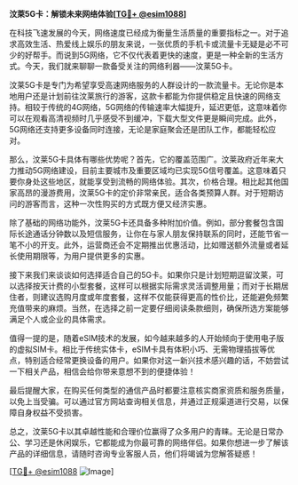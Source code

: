**汶萊5G卡：解锁未来网络体验[[TG💪+ @esim1088](https://t.me/s/esim1088)]**

在科技飞速发展的今天，网络速度已经成为衡量生活质量的重要指标之一。对于追求高效生活、热爱线上娱乐的朋友来说，一张优质的手机卡或流量卡无疑是必不可少的好帮手。而说到5G网络，它不仅代表着更快的速度，更是一种全新的生活方式。今天，我们就来聊聊一款备受关注的网络利器——汶莱5G卡。

汶莱5G卡是专门为希望享受高速网络服务的人群设计的一款流量卡。无论你是本地用户还是计划前往汶莱旅行的游客，这款卡都能为你提供稳定且快速的网络支持。相较于传统的4G网络，5G网络的传输速率大幅提升，延迟更低，这意味着你可以在观看高清视频时几乎感受不到缓冲，下载大型文件更是瞬间完成。此外，5G网络还支持更多设备同时连接，无论是家庭聚会还是团队工作，都能轻松应对。

那么，汶莱5G卡具体有哪些优势呢？首先，它的覆盖范围广。汶莱政府近年来大力推动5G网络建设，目前主要城市及重要区域均已实现5G信号覆盖。这意味着只要你身处这些地区，就能享受到流畅的网络体验。其次，价格合理。相比起其他国家高昂的漫游费用，汶莱5G卡的定价非常亲民，适合各类预算人群。对于短期访问的游客而言，这种一次性购买的方式既方便又经济实惠。

除了基础的网络功能外，汶莱5G卡还具备多种附加价值。例如，部分套餐包含国际长途通话分钟数以及短信服务，让你在与家人朋友保持联系的同时，还能节省一笔不小的开支。此外，运营商还会不定期推出优惠活动，比如赠送额外流量或者延长使用期限等，为用户提供更多的实惠。

接下来我们来谈谈如何选择适合自己的5G卡。如果你只是计划短期逗留汶莱，可以选择按天计费的小型套餐，这样可以根据实际需求灵活调整用量；而对于长期居住者，则建议选购月度或年度套餐，这样不仅能获得更高的性价比，还能避免频繁充值带来的麻烦。当然，在选择之前一定要仔细阅读条款细则，确保所选方案能够满足个人或企业的具体需求。

值得一提的是，随着eSIM技术的发展，如今越来越多的人开始倾向于使用电子版的虚拟SIM卡。相比于传统实体卡，eSIM卡具有体积小巧、无需物理插拔等优点，特别适合经常更换设备的用户。如果你对这一新兴技术感兴趣的话，不妨尝试一下相关产品，相信会给你带来意想不到的便捷体验！

最后提醒大家，在购买任何类型的通信产品时都要注意核实商家资质和服务质量，以免上当受骗。可以通过官方网站查询相关信息，并通过正规渠道进行交易，以保障自身权益不受损害。

总之，汶莱5G卡以其卓越性能和合理价位赢得了众多用户的青睐。无论是日常办公、学习还是休闲娱乐，它都能成为你最可靠的网络伴侣。如果你想进一步了解该产品的详细信息，请随时咨询专业客服人员，他们将竭诚为您解答疑惑！

[[TG💪+ @esim1088](https://t.me/s/esim1088) ![Image](https://i.postimg.cc/4NQfJmqS/Snipaste-2025-05-13-00-14-12.png)]